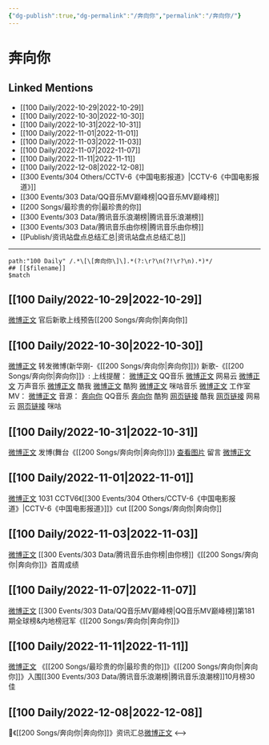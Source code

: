 ```yaml
---
{"dg-publish":true,"dg-permalink":"/奔向你","permalink":"/奔向你/"}
---
```


# 奔向你

## Linked Mentions
- [[100 Daily/2022-10-29\|2022-10-29]]
- [[100 Daily/2022-10-30\|2022-10-30]]
- [[100 Daily/2022-10-31\|2022-10-31]]
- [[100 Daily/2022-11-01\|2022-11-01]]
- [[100 Daily/2022-11-03\|2022-11-03]]
- [[100 Daily/2022-11-07\|2022-11-07]]
- [[100 Daily/2022-11-11\|2022-11-11]]
- [[100 Daily/2022-12-08\|2022-12-08]]
- [[300 Events/304 Others/CCTV-6《中国电影报道》\|CCTV-6《中国电影报道》]]
- [[300 Events/303 Data/QQ音乐MV巅峰榜\|QQ音乐MV巅峰榜]]
- [[200 Songs/最珍贵的你\|最珍贵的你]]
- [[300 Events/303 Data/腾讯音乐浪潮榜\|腾讯音乐浪潮榜]]
- [[300 Events/303 Data/腾讯音乐由你榜\|腾讯音乐由你榜]]
- [[Publish/资讯站盘点总结汇总\|资讯站盘点总结汇总]]


---

```expander
path:"100 Daily" /.*\[\[奔向你\]\].*(?:\r?\n(?!\r?\n).*)*/
## [[$filename]]
$match
```
## [[100 Daily/2022-10-29\|2022-10-29]]
[微博正文](http://weibo.com/5248300719/McB6inPYo) 官后新歌上线预告[[200 Songs/奔向你\|奔向你]]
## [[100 Daily/2022-10-30\|2022-10-30]]
[微博正文](http://weibo.com/1736988591/McG9nbRcJ) 转发微博(新华刚-《[[200 Songs/奔向你\|奔向你]]》)
新歌-《[[200 Songs/奔向你\|奔向你]]》:
上线提醒：
[微博正文](http://weibo.com/2169129705/McFTKCIF0) QQ音乐
[微博正文](http://weibo.com/1721030997/McFTmp0N8) 网易云
[微博正文](http://weibo.com/7720703680/McFTng2MK) 万声音乐
[微博正文](http://weibo.com/1738434147/McFTmp0Kc) 酷我
[微博正文](http://weibo.com/1665103091/McFWf8aSX) 酷狗
[微博正文](http://weibo.com/1867028705/McFTmDi4k) 咪咕音乐
[微博正文](http://weibo.com/7478855230/McGbA56OG) 工作室
MV：
[微博正文](http://weibo.com/2810373291/McG3W5QiM)
音源：
[奔向你](https://weibo.cn/sinaurl?u=https%3A%2F%2Fi.y.qq.com%2Fv8%2Fplaysong.html%3Fsongid%3D381106613%26source%3Dyqq%26ADTAG%3Dhz_wb_sf%26channelId%3D10081987) QQ音乐
[奔向你](https://weibo.cn/sinaurl?u=https%3A%2F%2Ft1.kugou.com%2Fsong.html%3Fid%3D8JG1542zEV3) 酷狗
[网页链接](https://weibo.cn/sinaurl?u=http%3A%2F%2Fm.kuwo.cn%2Fnewh5app%2Fplay_detail%2F247333973) 酷我
[网页链接](https://weibo.cn/sinaurl?u=https%3A%2F%2Fmusic.163.com%2F%23%2Fsong%3Fid%3D1993358256) 网易云
[网页链接](https://weibo.cn/sinaurl?u=https%3A%2F%2Fh5.nf.migu.cn%2Fapp%2Fv4%2Fp%2Fshare%2Fsong%2Findex.html%3Fid%3D600919000008345984) 咪咕
## [[100 Daily/2022-10-31\|2022-10-31]]
[微博正文](http://weibo.com/1736988591/McTaQkMXy) 发博(舞台《[[200 Songs/奔向你\|奔向你]]》)
[查看图片](https://wx3.sinaimg.cn/large/0088n2Pggy1h7ov5j519fj30yi08umy6.jpg) 留言 [微博正文](http://weibo.com/1736988591/McG9nbRcJ)
## [[100 Daily/2022-11-01\|2022-11-01]]
[微博正文](http://weibo.com/6466290670/Md37j60bl) 1031 CCTV6《[[300 Events/304 Others/CCTV-6《中国电影报道》\|CCTV-6《中国电影报道》]]》cut [[200 Songs/奔向你\|奔向你]]
## [[100 Daily/2022-11-03\|2022-11-03]]
[微博正文](https://weibo.com/6733257358/MdirFlupr) [[300 Events/303 Data/腾讯音乐由你榜\|由你榜]]《[[200 Songs/奔向你\|奔向你]]》首周成绩
## [[100 Daily/2022-11-07\|2022-11-07]]
[微博正文](https://weibo.com/2169129705/MdVefmhmJ) [[300 Events/303 Data/QQ音乐MV巅峰榜\|QQ音乐MV巅峰榜]]第181期全球榜&内地榜冠军《[[200 Songs/奔向你\|奔向你]]》
## [[100 Daily/2022-11-11\|2022-11-11]]
[微博正文](http://weibo.com/7530784115/MevBQAWMW) 《[[200 Songs/最珍贵的你\|最珍贵的你]]》《[[200 Songs/奔向你\|奔向你]]》入围[[300 Events/303 Data/腾讯音乐浪潮榜\|腾讯音乐浪潮榜]]10月榜30佳
## [[100 Daily/2022-12-08\|2022-12-08]]
🌟《[[200 Songs/奔向你\|奔向你]]》资讯汇总[微博正文](https://m.weibo.cn/6466290670/4844458385085089)
<-->